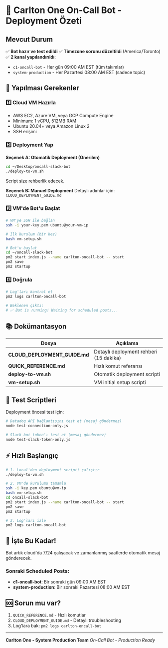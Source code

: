 # 🚀 Carlton One On-Call Bot - Deployment Özeti

## Mevcut Durum

✅ **Bot hazır ve test edildi**
✅ **Timezone sorunu düzeltildi** (America/Toronto)
✅ **2 kanal yapılandırıldı**:
  - `c1-oncall-bot` - Her gün 09:00 AM EST (tüm takımlar)
  - `system-production` - Her Pazartesi 08:00 AM EST (sadece topic)

## 🎯 Yapılması Gerekenler

### 1️⃣ Cloud VM Hazırla
- AWS EC2, Azure VM, veya GCP Compute Engine
- Minimum: 1 vCPU, 512MB RAM
- Ubuntu 20.04+ veya Amazon Linux 2
- SSH erişimi

### 2️⃣ Deployment Yap

**Seçenek A: Otomatik Deployment (Önerilen)**
```bash
cd ~/Desktop/oncall-slack-bot
./deploy-to-vm.sh
```
Script size rehberlik edecek.

**Seçenek B: Manuel Deployment**
Detaylı adımlar için: `CLOUD_DEPLOYMENT_GUIDE.md`

### 3️⃣ VM'de Bot'u Başlat
```bash
# VM'ye SSH ile bağlan
ssh -i your-key.pem ubuntu@your-vm-ip

# İlk kurulum (bir kez)
bash vm-setup.sh

# Bot'u başlat
cd ~/oncall-slack-bot
pm2 start index.js --name carlton-oncall-bot -- start
pm2 save
pm2 startup
```

### 4️⃣ Doğrula
```bash
# Log'ları kontrol et
pm2 logs carlton-oncall-bot

# Beklenen çıktı:
# ✅ Bot is running! Waiting for scheduled posts...
```

## 📚 Dokümantasyon

| Dosya | Açıklama |
|-------|----------|
| **CLOUD_DEPLOYMENT_GUIDE.md** | Detaylı deployment rehberi (15 dakika) |
| **QUICK_REFERENCE.md** | Hızlı komut referansı |
| **deploy-to-vm.sh** | Otomatik deployment scripti |
| **vm-setup.sh** | VM initial setup scripti |

## 🧪 Test Scriptleri

Deployment öncesi test için:

```bash
# Datadog API bağlantısını test et (mesaj göndermez)
node test-connection-only.js

# Slack bot token'ı test et (mesaj göndermez)
node test-slack-token-only.js
```

## ⚡ Hızlı Başlangıç

```bash
# 1. Local'den deployment scripti çalıştır
./deploy-to-vm.sh

# 2. VM'de kurulumu tamamla
ssh -i key.pem ubuntu@vm-ip
bash vm-setup.sh
cd oncall-slack-bot
pm2 start index.js --name carlton-oncall-bot -- start
pm2 save
pm2 startup

# 3. Log'ları izle
pm2 logs carlton-oncall-bot
```

## 🎉 İşte Bu Kadar!

Bot artık cloud'da 7/24 çalışacak ve zamanlanmış saatlerde otomatik mesaj gönderecek.

### Sonraki Scheduled Posts:
- **c1-oncall-bot**: Bir sonraki gün 09:00 AM EST
- **system-production**: Bir sonraki Pazartesi 08:00 AM EST

## 🆘 Sorun mu var?

1. `QUICK_REFERENCE.md` - Hızlı komutlar
2. `CLOUD_DEPLOYMENT_GUIDE.md` - Detaylı troubleshooting
3. Log'lara bak: `pm2 logs carlton-oncall-bot`

---

**Carlton One - System Production Team**
*On-Call Bot - Production Ready*
